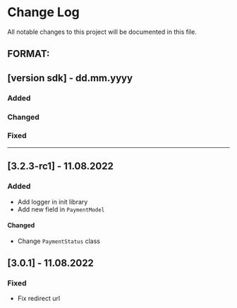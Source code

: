 # Change Log
All notable changes to this project will be documented in this file.

## FORMAT:
## [version sdk] - dd.mm.yyyy

### Added

### Changed

### Fixed

---

## [3.2.3-rc1] - 11.08.2022

### Added

- Add logger in init library
- Add new field in `PaymentModel`

#### Changed

- Change `PaymentStatus` class

## [3.0.1] - 11.08.2022

### Fixed

- Fix redirect url
